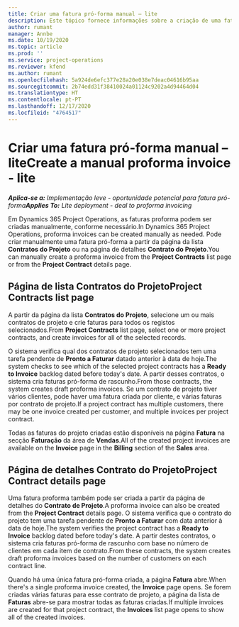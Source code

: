 ```yaml
---
title: Criar uma fatura pró-forma manual – lite
description: Este tópico fornece informações sobre a criação de uma fatura pró-forma manual no Project Operations.
author: rumant
manager: Annbe
ms.date: 10/19/2020
ms.topic: article
ms.prod: ''
ms.service: project-operations
ms.reviewer: kfend
ms.author: rumant
ms.openlocfilehash: 5a924de6efc377e28a20e038e7deac04616b95aa
ms.sourcegitcommit: 2b74edd31f38410024a01124c9202a4d94464d04
ms.translationtype: HT
ms.contentlocale: pt-PT
ms.lasthandoff: 12/17/2020
ms.locfileid: "4764517"
---
```

# <a name="create-a-manual-proforma-invoice---lite"></a><span data-ttu-id="16b01-103">Criar uma fatura pró-forma manual – lite</span><span class="sxs-lookup"><span data-stu-id="16b01-103">Create a manual proforma invoice - lite</span></span>

<span data-ttu-id="16b01-104">_**Aplica-se a:** Implementação leve - oportunidade potencial para fatura pró-forma_</span><span class="sxs-lookup"><span data-stu-id="16b01-104">_**Applies To:** Lite deployment - deal to proforma invoicing_</span></span>

<span data-ttu-id="16b01-105">Em Dynamics 365 Project Operations, as faturas proforma podem ser criadas manualmente, conforme necessário.</span><span class="sxs-lookup"><span data-stu-id="16b01-105">In Dynamics 365 Project Operations, proforma invoices can be created manually as needed.</span></span> <span data-ttu-id="16b01-106">Pode criar manualmente uma fatura pró-forma a partir da página da lista **Contratos do Projeto** ou na página de detalhes **Contrato do Projeto**.</span><span class="sxs-lookup"><span data-stu-id="16b01-106">You can manually create a proforma invoice from the **Project Contracts** list page or from the **Project Contract** details page.</span></span>

##  <a name="project-contracts-list-page"></a><span data-ttu-id="16b01-107">Página de lista Contratos do Projeto</span><span class="sxs-lookup"><span data-stu-id="16b01-107">Project Contracts list page</span></span>

<span data-ttu-id="16b01-108">A partir da página da lista **Contratos do Projeto**, selecione um ou mais contratos de projeto e crie faturas para todos os registos selecionados.</span><span class="sxs-lookup"><span data-stu-id="16b01-108">From **Project Contracts** list page, select one or more project contracts, and create invoices for all of the selected records.</span></span>

<span data-ttu-id="16b01-109">O sistema verifica qual dos contratos de projeto selecionados tem uma tarefa pendente de **Pronto a Faturar** datado anterior à data de hoje.</span><span class="sxs-lookup"><span data-stu-id="16b01-109">The system checks to see which of the selected project contracts has a **Ready to Invoice** backlog dated before today's date.</span></span> <span data-ttu-id="16b01-110">A partir desses contratos, o sistema cria faturas pró-forma de rascunho.</span><span class="sxs-lookup"><span data-stu-id="16b01-110">From those contracts, the system creates draft proforma invoices.</span></span> <span data-ttu-id="16b01-111">Se um contrato de projeto tiver vários clientes, pode haver uma fatura criada por cliente, e várias faturas por contrato de projeto.</span><span class="sxs-lookup"><span data-stu-id="16b01-111">If a project contract has multiple customers, there may be one invoice created per customer, and multiple invoices per project contract.</span></span>

<span data-ttu-id="16b01-112">Todas as faturas do projeto criadas estão disponíveis na página **Fatura** na secção **Faturação** da área de **Vendas**.</span><span class="sxs-lookup"><span data-stu-id="16b01-112">All of the created project invoices are available on the **Invoice** page in the **Billing** section of the **Sales** area.</span></span>

## <a name="project-contract-details-page"></a><span data-ttu-id="16b01-113">Página de detalhes Contrato do Projeto</span><span class="sxs-lookup"><span data-stu-id="16b01-113">Project Contract details page</span></span>

<span data-ttu-id="16b01-114">Uma fatura proforma também pode ser criada a partir da página de detalhes do **Contrato de Projeto**.</span><span class="sxs-lookup"><span data-stu-id="16b01-114">A proforma invoice can also be created from the **Project Contract** details page.</span></span> <span data-ttu-id="16b01-115">O sistema verifica que o contrato do projeto tem uma tarefa pendente de **Pronto a Faturar** com data anterior à data de hoje.</span><span class="sxs-lookup"><span data-stu-id="16b01-115">The system verifies the project contract has a **Ready to Invoice** backlog dated before today's date.</span></span> <span data-ttu-id="16b01-116">A partir destes contratos, o sistema cria faturas pró-forma de rascunho com base no número de clientes em cada item de contrato.</span><span class="sxs-lookup"><span data-stu-id="16b01-116">From these contracts, the system creates draft proforma invoices based on the number of customers on each contract line.</span></span>

<span data-ttu-id="16b01-117">Quando há uma única fatura pró-forma criada, a página **Fatura** abre.</span><span class="sxs-lookup"><span data-stu-id="16b01-117">When there's a single proforma invoice created, the **Invoice** page opens.</span></span> <span data-ttu-id="16b01-118">Se forem criadas várias faturas para esse contrato de projeto, a página da lista de **Faturas** abre-se para mostrar todas as faturas criadas.</span><span class="sxs-lookup"><span data-stu-id="16b01-118">If multiple invoices are created for that project contract, the **Invoices** list page opens to show all of the created invoices.</span></span>
